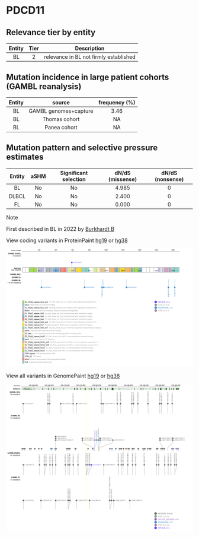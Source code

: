 # PDCD11

## Relevance tier by entity

|Entity|Tier|Description                           |
|:------:|:----:|--------------------------------------|
|BL    |2   |relevance in BL not firmly established|

## Mutation incidence in large patient cohorts (GAMBL reanalysis)

|Entity|source               |frequency (%)|
|:------:|:---------------------:|:-------------:|
|BL    |GAMBL genomes+capture|3.46         |
|BL    |Thomas cohort        |  NA         |
|BL    |Panea cohort         |  NA         |

## Mutation pattern and selective pressure estimates

|Entity|aSHM|Significant selection|dN/dS (missense)|dN/dS (nonsense)|
|:------:|:----:|:---------------------:|:----------------:|:----------------:|
|BL    |No  |No                   |4.985           |0               |
|DLBCL |No  |No                   |2.400           |0               |
|FL    |No  |No                   |0.000           |0               |


> [!NOTE]
> First described in BL in 2022 by [Burkhardt B](https://pubmed.ncbi.nlm.nih.gov/35794096)


View coding variants in ProteinPaint [hg19](https://morinlab.github.io/LLMPP/GAMBL/PDCD11_protein.html)  or [hg38](https://morinlab.github.io/LLMPP/GAMBL/PDCD11_protein_hg38.html)

![image](images/proteinpaint/PDCD11_NM_014976.svg)

View all variants in GenomePaint [hg19](https://morinlab.github.io/LLMPP/GAMBL/PDCD11.html)  or [hg38](https://morinlab.github.io/LLMPP/GAMBL/PDCD11_hg38.html)

![image](images/proteinpaint/PDCD11.svg)
